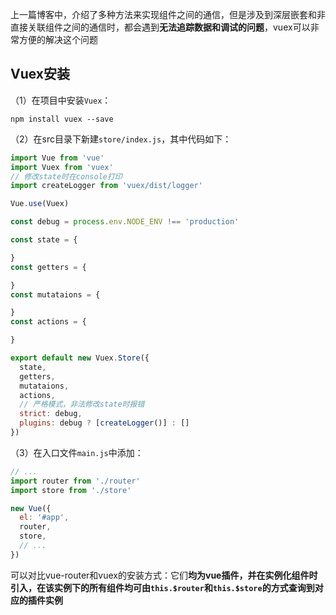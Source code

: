 上一篇博客中，介绍了多种方法来实现组件之间的通信，但是涉及到深层嵌套和非直接关联组件之间的通信时，都会遇到**无法追踪数据和调试的问题**，vuex可以非常方便的解决这个问题

## Vuex安装

（1）在项目中安装`Vuex`：
```
npm install vuex --save
```

（2）在src目录下新建`store/index.js`，其中代码如下：
```javascript
import Vue from 'vue'
import Vuex from 'vuex'
// 修改state时在console打印
import createLogger from 'vuex/dist/logger'

Vue.use(Vuex)

const debug = process.env.NODE_ENV !== 'production'

const state = {

}
const getters = {

}
const mutataions = {

}
const actions = {

}

export default new Vuex.Store({
  state,
  getters,
  mutataions,
  actions,
  // 严格模式，非法修改state时报错
  strict: debug,
  plugins: debug ? [createLogger()] : []
})
```
（3）在入口文件`main.js`中添加：
```javascript
// ...
import router from './router'
import store from './store'

new Vue({
  el: '#app',
  router,
  store,
  // ...
})
```
可以对比vue-router和vuex的安装方式：它们**均为vue插件，并在实例化组件时引入，在该实例下的所有组件均可由`this.$router`和`this.$store`的方式查询到对应的插件实例**